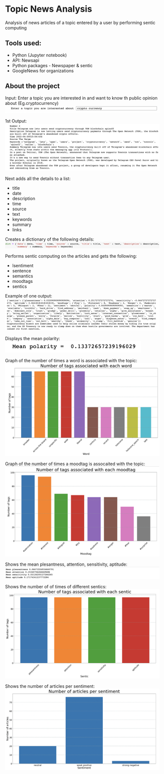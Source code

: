 # Topic News Analysis
Analysis of news articles of a topic entered by a user by performing sentic computing

## Tools used:
- Python (Jupyter notebook)
- API: Newsapi
- Python packages - Newspaper & sentic
- GoogleNews for organizations

## About the project
Input: Enter a topic you are interested in and want to know th public opinion about (Eg.cryptocurrency)
![alt text](https://github.com/Thesavagecoder7784/images/blob/master/Screenshot%202022-05-27%20at%207.12.45%20PM.png)

1st Output:
![alt text](https://github.com/Thesavagecoder7784/images/blob/master/Screenshot%202022-05-28%20at%203.23.40%20PM.png)

Next adds all the details to a list:
- title
- date
- description 
- time 
- source
- text 
- keywords 
- summary
- links

Creates a dictionary of the following details:
![alt text](https://github.com/Thesavagecoder7784/images/blob/master/Screenshot%202022-05-28%20at%203.27.02%20PM.png)

Performs sentic computing on the articles and gets the following:
- lsentiment 
- sentence
- semantics 
- moodtags 
- sentics   

Example of one output:
![alt text](https://github.com/Thesavagecoder7784/images/blob/master/Screenshot%202022-05-28%20at%203.29.26%20PM.png)

Displays the mean polarity:
![alt text](https://github.com/Thesavagecoder7784/images/blob/master/Screenshot%202022-05-28%20at%203.30.44%20PM.png)

Graph of the number of times a word is associated with the topic:
![alt text](https://github.com/Thesavagecoder7784/images/blob/master/Screenshot%202022-05-28%20at%203.31.02%20PM.png)

Graph of the number of times a moodtag is assocaited with the topic:
![alt text](https://github.com/Thesavagecoder7784/images/blob/master/Screenshot%202022-05-28%20at%203.31.10%20PM.png)

Shows the mean plesantness, attention, sensitivity, aptitude:
![alt text](https://github.com/Thesavagecoder7784/images/blob/master/Screenshot%202022-05-28%20at%203.32.25%20PM.png)

Shows the number of of times of different sentics:
![alt text](https://github.com/Thesavagecoder7784/images/blob/master/Screenshot%202022-05-28%20at%203.32.37%20PM.png)

Shows the number of articles per sentiment:
![alt text](https://github.com/Thesavagecoder7784/images/blob/master/Screenshot%202022-05-28%20at%203.32.49%20PM.png)


